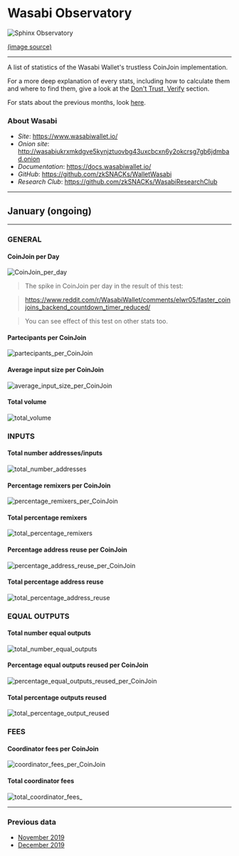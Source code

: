 # Wasabi Observatory

![Sphinx Observatory](Sphinx_Observatorium.jpg)

[(image source)](https://en.wikipedia.org/wiki/Sphinx_Observatory)

---

A list of statistics of the Wasabi Wallet's trustless CoinJoin implementation.

For a more deep explanation of every stats, including how to calculate them and where to find them, give a look at the [Don't Trust, Verify](Dont_Trust_Verify.md) section. 

For stats about the previous months, look [here](README.md#previous-data).

### About Wasabi

* *Site*: https://www.wasabiwallet.io/ 
* *Onion site*: http://wasabiukrxmkdgve5kynjztuovbg43uxcbcxn6y2okcrsg7gb6jdmbad.onion
* *Documentation*: https://docs.wasabiwallet.io/ 
* *GitHub*: https://github.com/zkSNACKs/WalletWasabi
* *Research Club*: https://github.com/zkSNACKs/WasabiResearchClub

---

## January (ongoing)

---

### GENERAL

#### CoinJoin per Day
![CoinJoin_per_day](https://github.com/PulpCattel/Wasabi_Observatory/blob/master/2019/January/CoinJoin_per_day.png)

> The spike in CoinJoin per day in the result of this test: 

> https://www.reddit.com/r/WasabiWallet/comments/elwr05/faster_coinjoins_backend_countdown_timer_reduced/

> You can see effect of this test on other stats too.

#### Partecipants per CoinJoin
![partecipants_per_CoinJoin](https://github.com/PulpCattel/Wasabi_Observatory/blob/master/2019/January/partecipants_per_CoinJoin.png)

#### Average input size per CoinJoin
![average_input_size_per_CoinJoin](https://github.com/PulpCattel/Wasabi_Observatory/blob/master/2019/January/average_input_size_per_CoinJoin.png)

#### Total volume
![total_volume](https://github.com/PulpCattel/Wasabi_Observatory/blob/master/2019/January/total_volume.png)

### INPUTS

#### Total number addresses/inputs

![total_number_addresses](https://github.com/PulpCattel/Wasabi_Observatory/blob/master/2019/January/total_number_addresses.png)

#### Percentage remixers per CoinJoin
![percentage_remixers_per_CoinJoin](https://github.com/PulpCattel/Wasabi_Observatory/blob/master/2019/January/percentage_remixers_per_CoinJoin.png)

#### Total percentage remixers
![total_percentage_remixers](https://github.com/PulpCattel/Wasabi_Observatory/blob/master/2019/January/total_percentage_remixers.png)

#### Percentage address reuse per CoinJoin
![percentage_address_reuse_per_CoinJoin](https://github.com/PulpCattel/Wasabi_Observatory/blob/master/2019/January/percentage_address_reuse_per_CoinJoin.png)

#### Total percentage address reuse
![total_percentage_address_reuse](https://github.com/PulpCattel/Wasabi_Observatory/blob/master/2019/January/total_percentage_address_reuse.png)

### EQUAL OUTPUTS

#### Total number equal outputs
![total_number_equal_outputs](https://github.com/PulpCattel/Wasabi_Observatory/blob/master/2019/January/total_number_equal_output_reused.png)

#### Percentage equal outputs reused per CoinJoin
![percentage_equal_outputs_reused_per_CoinJoin](https://github.com/PulpCattel/Wasabi_Observatory/blob/master/2019/January/percentage_equal_outputs_reused_per_CoinJoin.png)

#### Total percentage outputs reused
![total_percentage_output_reused](https://github.com/PulpCattel/Wasabi_Observatory/blob/master/2019/January/total_percentage_outputs_reused.png)

### FEES

#### Coordinator fees per CoinJoin
![coordinator_fees_per_CoinJoin](https://github.com/PulpCattel/Wasabi_Observatory/blob/master/2019/January/coordinator_fees_per_CoinJoin.png)

#### Total coordinator fees
![total_coordinator_fees_](https://github.com/PulpCattel/Wasabi_Observatory/blob/master/2019/January/total_coordinator_fees.png)

---

### Previous data

* [November 2019](https://github.com/PulpCattel/Wasabi_Observatory/blob/master/2019/November/README.md)
* [December 2019](https://github.com/PulpCattel/Wasabi_Observatory/blob/master/2019/December/README.md)
